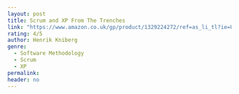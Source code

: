 ```yaml
---
layout: post
title: Scrum and XP From The Trenches
link: "https://www.amazon.co.uk/gp/product/1329224272/ref=as_li_tl?ie=UTF8&camp=1634&creative=6738&creativeASIN=1329224272&linkCode=as2&tag=jussihallilac-21"
rating: 4/5
author: Henrik Kniberg
genre:
  - Software Methodology
  - Scrum
  - XP
permalink:
header: no
---
```

